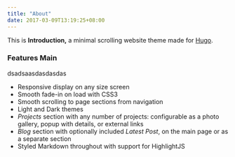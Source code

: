 ```yaml
---
title: "About"
date: 2017-03-09T13:19:25+08:00
---
```


This is **Introduction,** a minimal scrolling website theme made for [Hugo](https://gohugo.io).

### Features Main
 dsadsaasdasdasdas
* Responsive display on any size screen
* Smooth fade-in on load with CSS3
* Smooth scrolling to page sections from navigation
* Light and Dark themes
* _Projects_ section with any number of projects: configurable as a photo gallery, popup with details, or external links
* _Blog_ section with optionally included _Latest Post_, on the main page or as a separate section
* Styled Markdown throughout with support for HighlightJS
